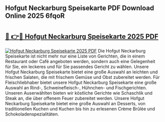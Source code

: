 ## Hofgut Neckarburg Speisekarte PDF Download Online 2025 6fqoR

# <h2><a href="http://gc6j612.nevu.top/?p=Hofgut+Neckarburg+Speisekarte">🔗 👉🔴 Hofgut Neckarburg Speisekarte 2025 PDF</a></h2>

[![Hofgut Neckarburg Speisekarte 2025 PDF](https://i.imgur.com/dBaPXMq.png)](http://gc6j612.nevu.top/?p=Hofgut+Neckarburg+Speisekarte)
Die Hofgut Neckarburg Speisekarte ist nicht mehr nur eine Liste von Gerichten, die in einem Restaurant oder Café angeboten werden, sondern auch eine Gelegenheit für Sie, ein leckeres und für Sie passendes Gericht zu wählen. Unsere Hofgut Neckarburg Speisekarte bietet eine große Auswahl an leichten und frischen Salaten, die mit frischem Gemüse und Obst zubereitet werden. Für Fleischliebhaber bietet unsere Hofgut Neckarburg Speisekarte eine große Auswahl an Rind-, Schweinefleisch-, Hühnchen- und Fischgerichten. Unseren Auserwählten bieten wir köstliche Gerichte wie Schaschlik und Steak an, die über offenem Feuer zubereitet werden. Unsere Hofgut Neckarburg Speisekarte bietet eine große Auswahl an Desserts, von traditionellen Kuchen und Kuchen bis hin zu erlesenen Crème Brûlée und Schokoladenspezialitäten.
